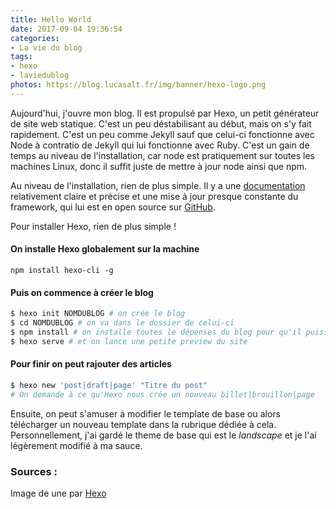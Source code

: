 ```yaml
---
title: Hello World
date: 2017-09-04 19:36:54
categories:
- La vie du blog
tags:
- hexo
- laviedublog
photos: https://blog.lucasalt.fr/img/banner/hexo-logo.png
---
```


Aujourd'hui, j'ouvre mon blog. Il est propulsé par Hexo, un petit générateur de site web statique. C'est un peu déstabilisant au début, mais on s'y fait rapidement. C'est un peu comme Jekyll sauf que celui-ci fonctionne avec Node à contratio de Jekyll qui lui fonctionne avec Ruby. C'est un gain de temps au niveau de l'installation, car node est pratiquement sur toutes les machines Linux, donc il suffit juste de mettre à jour node ainsi que npm.

Au niveau de l'installation, rien de plus simple. Il y a une [documentation](https://hexo.io/docs/) relativement claire et précise et une mise à jour presque constante du framework, qui lui est en open source sur [GitHub](https://github.com/hexojs/hexo/).


Pour installer Hexo, rien de plus simple !


#### On installe Hexo globalement sur la machine
```
npm install hexo-cli -g
```

#### Puis on commence à créer le blog
```bash
$ hexo init NOMDUBLOG # on crée le blog
$ cd NOMDUBLOG # on va dans le dossier de celui-ci
$ npm install # on installe toutes le dépenses du blog pour qu'il puisse tourner normalement
$ hexo serve # et on lance une petite preview du site
```

#### Pour finir on peut rajouter des articles
```bash
$ hexo new 'post|draft|page' "Titre du post"
# On demande à ce qu'Hexo nous crée un nouveau billet|brouillon|page
```

Ensuite, on peut s'amuser à modifier le template de base ou alors télécharger un nouveau template dans la rubrique dédiée à cela. Personnellement, j'ai gardé le theme de base qui est le _landscape_ et je l'ai légèrement modifié à ma sauce.

### Sources :
Image de une par [Hexo](https://github.com/hexojs/logo)